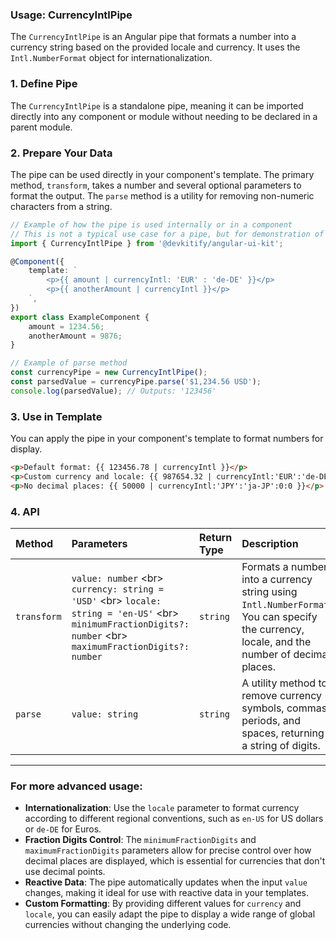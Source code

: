 ### Usage: CurrencyIntlPipe

The `CurrencyIntlPipe` is an Angular pipe that formats a number into a currency string based on the provided locale and currency. It uses the `Intl.NumberFormat` object for internationalization.

### 1\. Define Pipe

The `CurrencyIntlPipe` is a standalone pipe, meaning it can be imported directly into any component or module without needing to be declared in a parent module.

### 2\. Prepare Your Data

The pipe can be used directly in your component's template. The primary method, `transform`, takes a number and several optional parameters to format the output. The `parse` method is a utility for removing non-numeric characters from a string.

```typescript
// Example of how the pipe is used internally or in a component
// This is not a typical use case for a pipe, but for demonstration of the methods.
import { CurrencyIntlPipe } from '@devkitify/angular-ui-kit';

@Component({
	template: `
		<p>{{ amount | currencyIntl: 'EUR' : 'de-DE' }}</p>
		<p>{{ anotherAmount | currencyIntl }}</p>
	`,
})
export class ExampleComponent {
	amount = 1234.56;
	anotherAmount = 9876;
}

// Example of parse method
const currencyPipe = new CurrencyIntlPipe();
const parsedValue = currencyPipe.parse('$1,234.56 USD');
console.log(parsedValue); // Outputs: '123456'
```

### 3\. Use in Template

You can apply the pipe in your component's template to format numbers for display.

```html
<p>Default format: {{ 123456.78 | currencyIntl }}</p>
<p>Custom currency and locale: {{ 987654.32 | currencyIntl:'EUR':'de-DE' }}</p>
<p>No decimal places: {{ 50000 | currencyIntl:'JPY':'ja-JP':0:0 }}</p>
```

### 4\. API

| Method      | Parameters                                                                                                                                                          | Return Type | Description                                                                                                                                |
| :---------- | :------------------------------------------------------------------------------------------------------------------------------------------------------------------ | :---------- | :----------------------------------------------------------------------------------------------------------------------------------------- |
| `transform` | `value: number` \<br\> `currency: string = 'USD'` \<br\> `locale: string = 'en-US'` \<br\> `minimumFractionDigits?: number` \<br\> `maximumFractionDigits?: number` | `string`    | Formats a number into a currency string using `Intl.NumberFormat`. You can specify the currency, locale, and the number of decimal places. |
| `parse`     | `value: string`                                                                                                                                                     | `string`    | A utility method to remove currency symbols, commas, periods, and spaces, returning a string of digits.                                    |

---

### For more advanced usage:

- **Internationalization**: Use the `locale` parameter to format currency according to different regional conventions, such as `en-US` for US dollars or `de-DE` for Euros.
- **Fraction Digits Control**: The `minimumFractionDigits` and `maximumFractionDigits` parameters allow for precise control over how decimal places are displayed, which is essential for currencies that don't use decimal points.
- **Reactive Data**: The pipe automatically updates when the input `value` changes, making it ideal for use with reactive data in your templates.
- **Custom Formatting**: By providing different values for `currency` and `locale`, you can easily adapt the pipe to display a wide range of global currencies without changing the underlying code.
